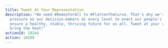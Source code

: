 ```yaml
---
title: Tweet At Your Representative
description: "We need #HomesForAll to #FlattenTheCurve. That's why we're putting
  pressure on our decision-makers at every level to enact our people's plan to
  ensure a healthy, stable, thriving future for us all. Tweet at your rep to
  bring the heat!"
actionId: 18244
action: 18289
---
```

